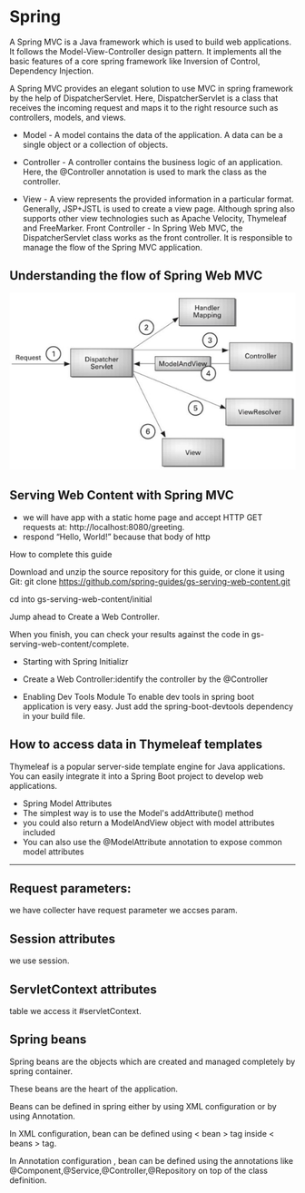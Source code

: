 # Spring
A Spring MVC is a Java framework which is used to build web applications. It follows the Model-View-Controller design pattern. It implements all the basic features of a core spring framework like Inversion of Control, Dependency Injection.

A Spring MVC provides an elegant solution to use MVC in spring framework by the help of DispatcherServlet. Here, DispatcherServlet is a class that receives the incoming request and maps it to the right resource such as controllers, models, and views.

- Model - A model contains the data of the application. A data can be a single object or a collection of objects.

- Controller - A controller contains the business logic of an application. Here, the @Controller annotation is used to mark the class as the controller.

- View - A view represents the provided information in a particular format. Generally, JSP+JSTL is used to create a view page. Although spring also supports other view technologies such as Apache Velocity, Thymeleaf and FreeMarker.
Front Controller - In Spring Web MVC, the DispatcherServlet class works as the front controller. It is responsible to manage the flow of the Spring MVC application.
## Understanding the flow of Spring Web MVC
![](../img/401/class-111.png)

## Serving Web Content with Spring MVC
- we will have app with  a static home page and accept HTTP GET requests at: http://localhost:8080/greeting.
- respond “Hello, World!” because that body of http


How to complete this guide

Download and unzip the source repository for this guide, or clone it using Git: git clone https://github.com/spring-guides/gs-serving-web-content.git

cd into gs-serving-web-content/initial

Jump ahead to Create a Web Controller.

When you finish, you can check your results against the code in gs-serving-web-content/complete.

- Starting with Spring Initializr
- Create a Web Controller:identify the controller by the @Controller

- Enabling Dev Tools Module
To enable dev tools in spring boot application is very easy. Just add the spring-boot-devtools dependency in your build file.
## How to access data in Thymeleaf templates
Thymeleaf is a popular server-side template engine for Java applications. You can easily integrate it into a Spring Boot project to develop web applications.

- Spring Model Attributes
- The simplest way is to use the Model's addAttribute() method
 - you could also return a ModelAndView object with model attributes included
 - You can also use the @ModelAttribute annotation to expose common model attributes

------------------------------------------------------------

  ## Request parameters:
  we have collecter have request parameter we accses param.
  ## Session attributes
we use session. 
## ServletContext attributes
table we access it #servletContext.
## Spring beans
Spring beans are the objects which are created and managed completely by spring container.

These beans are the heart of the application.

Beans can be defined in spring either by using XML configuration or by using Annotation.

In XML configuration, bean can be defined using < bean > tag inside < beans > tag.

In Annotation configuration , bean can be defined using the annotations like @Component,@Service,@Controller,@Repository on top of the class definition.




